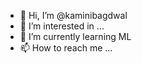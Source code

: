 - 👋 Hi, I’m @kaminibagdwal
- 👀 I’m interested in ...
- 🌱 I’m currently learning ML
- 📫 How to reach me ...

<!---
kaminibagdwal99/kaminibagdwal99 is a ✨ special ✨ repository because its `README.md` (this file) appears on your GitHub profile.
You can click the Preview link to take a look at your changes.
--->
